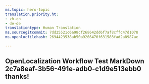 ```yaml
---
ms.topic: hero-topic
translation.priority.ht:
- zh-cn
- de-de
translationtype: Human Translation
ms.sourcegitcommit: 7dd25521c6a98cf268642dd6f7af8cffc47d1078
ms.openlocfilehash: 2694423538ab50a9266470f631583fad2a8987ae

---
```

## OpenLocalization Workflow Test MarkDown 2c7a8eaf-3b56-491e-adb0-c1d9e513ebb0 thanks!



<!--HONumber=Nov16_HO2-->


